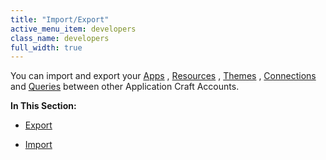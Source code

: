 ```yaml
---
title: "Import/Export"
active_menu_item: developers
class_name: developers
full_width: true
---
```



You can import and export your [Apps](/developers/user-guide/product-guide/the-console/console-tabs/applications) , [Resources](/developers/user-guide/product-guide/the-console/console-tabs/resources) , [Themes](/developers/user-guide/product-guide/the-console/console-tabs/themes-overview) , [Connections](/developers/user-guide/product-guide/the-console/console-tabs/connections/) and [Queries](/developers/user-guide/product-guide/the-console/console-tabs/queries/) between other Application Craft Accounts.

**In This Section:**

 - [Export](/developers/user-guide/product-guide/the-console/import/export/export)

 - [Import](/developers/user-guide/product-guide/the-console/import/export/import)


